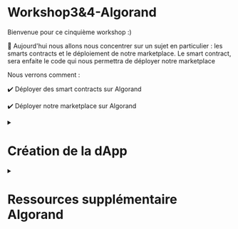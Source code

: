 # Workshop3&4-Algorand
Bienvenue pour ce cinquième workshop :)

🧵 Aujourd'hui nous allons nous concentrer sur un sujet en particulier : les smarts contracts et le déploiement de notre marketplace. Le smart contract, sera enfaite le code qui nous permettra de déployer notre marketplace 

Nous verrons comment : 

✔️ Déployer des smart contracts sur Algorand 

✔️ Déployer notre marketplace sur Algorand 


<details>
  <summary>
  <h1>  Création de la dApp  </h1>
  </summary>
  
1. Création d'un nouveau dossier sur votre ordinateur : 
indication -> ls/mkdir/cd depuis votre terminal 

2. Vous pouvez clôner l'intégralité du répertoire dans votre nouveau document 
  ~~~
  git clone https://github.com/herdaoFrance/Workshop3-4-Algorand.git
  ~~~

3. Dans ce même workspace VSCode, ouvrez le dossier sandbox précedement utilisé (dans les workshop précédent) . 

4. Copiez le chemin du fichier "marketplace_approval" ainsi que le fichier "marketplace_clear"
Dans votre terminal (sandbox), écrivez ces lignes de code : 
  ~~~
  .\sandbox copyTo "chemin_vers_marketplace_approval" 
  .\sandbox copyTo "chemin_vers_marketplace_clear" 
  ~~~
  
5. Création d'un compte Algorand et d'un wallet sur Algorand : 
  Sur votre terminal, voici les commandes que vous pouvez saissir. Pensez à bien sauvegarder votre mot de passe. 
  ~~~
  ./sandbox goal enter 
  goal wallet new NOM DE VOTRE WALLET
  ~~~
  Votre wallet sera bien créer. Ensuite, vous pouvez créer un compte algorand via cette commande (ou réutiliser le compte précédément généré) 
  ~~~
  goal account new 
  ~~~
  
  Une fois cela créer, pensez à alimenter votre compte algorand de faucet, afin d'effectuer les transactions 
 6. La création de la marketplace :
  ~~~
./sandbox goal enter 
  ~~~
  
  ~~~
$ ./sandbox goal app create --creator 'ICI L'ADRESS DE TON COMPTE" --approval-prog marketplace_approval.teal --clear-prog marketplace_clear.teal --note tutorial-marketplace:uv1 --global-byteslices 3 --global-ints 2 --local-byteslices 0 --local-ints 0 --app-arg str:TestName --app-arg str:TestImage --app-arg str:TestDescription --app-arg int:1000000
  ~~~
  

</details>


<details>
  <summary>
   <h1> Ressources supplémentaire Algorand </h1>
  </summary>
Nous avons finis de parcourir l'ecosysteme Algorand. Félicitation à toi si tu est arrivé jusqu'à là ! 🎆 
Je te laisse avec des ressources sur lequelles tu peux dig d'avantage sur l'écosystème Algorand 
  Github réunissant tous les projets sur Algorand (en englais) : https://github.com/aorumbayev/awesome-algorand#name-services

  
</details>
